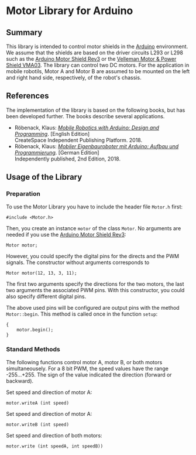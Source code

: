 # Motor Library for Arduino

## Summary

This library is intended to control motor shields in the [Arduino](https://www.arduino.cc) environment. We assume that the shields are based on the driver circuits L293 or L298 such as the [Arduino Motor Shield Rev3](https://store.arduino.cc/arduino-motor-shield-rev3) or the [Velleman Motor & Power Shield VMA03](https://www.velleman.eu/products/view/?id=412538). The library can control two DC motors. For the application in mobile robotils, Motor A and Motor B are assumed to be mounted on the left and right hand side, respectively, of the robot's chassis.

## References

The implementation of the library is based on the following books, but has been developed further. The books describe several applications.

* Röbenack, Klaus: [*Mobile Robotics with Arduino: Design and Programming*](https://www.amazon.de/dp/1726432335). \[English Edition\]  
  CreateSpace Independent Publishing Platform. 2018.
* Röbenack, Klaus: [*Mobiler Eigenbauroboter mit Arduino: Aufbau und Programmierung*](https://www.amazon.de/dp/1730747892). \[German Edition\]  
  Independently published, 2nd Edition, 2018.

## Usage of the Library

### Preparation

To use the Motor Library you have to include the header file ```Motor.h``` first:

```#include <Motor.h>```

Then, you create an instance ```motor``` of the class ```Motor```. No arguments are needed if you use the [Arduino Motor Shield Rev3](https://store.arduino.cc/arduino-motor-shield-rev3):

```Motor motor;```

However, you could specify the digital pins for the directs and the PWM signals. The constructor without arguments corresponds to

```Motor motor(12, 13, 3, 11);```

The first two arguments specify the directions for the two motors, the last two arguments the associated PWM pins. With this constructor, you could also specify different digital pins. 

The above used pins will be configured are output pins with the method ```Motor::begin```. This method is called once in the function ```setup```:

```void setup () 
{
    motor.begin();
}
```

### Standard Methods

The following functions control motor A, motor B, or both motors simultaneousely. For a 8 bit PWM, the speed values have the range -255...+255. The sign of the value indicated the direction (forward or backward).

Set speed and direction of motor A:

```motor.writeA (int speed)```

Set speed and direction of motor A:

```motor.writeB (int speed)```

Set speed and direction of both motors:

```motor.write (int speedA, int speedB))```


